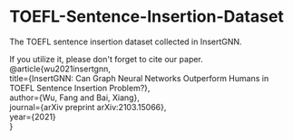 # TOEFL-Sentence-Insertion-Dataset
The TOEFL sentence insertion dataset collected in InsertGNN. 

If you utilize it, please don't forget to cite our paper.   
@article{wu2021insertgnn,  
  title={InsertGNN: Can Graph Neural Networks Outperform Humans in TOEFL Sentence Insertion Problem?},  
  author={Wu, Fang and Bai, Xiang},  
  journal={arXiv preprint arXiv:2103.15066},  
  year={2021}  
}

